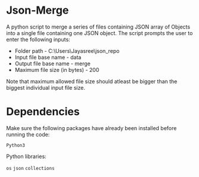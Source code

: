 # Json-Merge

A python script to merge a series of files containing JSON array of Objects into a single file containing one JSON object.
The script prompts the user to enter the following inputs:
* Folder path - C:\\Users\\Jayasree\\json_repo
* Input file base name - data
* Output file base name - merge
* Maximum file size (in bytes) - 200

Note that maximum allowed file size should atleast be bigger than the biggest individual input file size.

# Dependencies
Make sure the following packages have already been installed before running the code:

```Python3```

Python libraries:

```os```
```json```
```collections```

